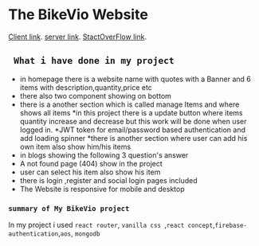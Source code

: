 # The BikeVio Website

[Client link]().
[server link]().
[StactOverFlow link](https://stackoverflow.com/questions/72178110/i-want-to-show-all-images-in-homepage-when-i-click-in-home-button-it-automatic).

## ` What i have done in my project`
* in homepage there is a website name with quotes with a Banner and 6 items with description,quantity,price etc
* there also two component showing on bottom 
* there is a another section which is called manage Items and where shows all items
*in this project there is a update button where items quantity increase and decrease but this work will be done when user logged in.
*JWT token  for email/password based authentication and add loading spinner 
*there is another section where user can add his own item also show him/his items
* in blogs showing the following 3 question's answer
* A not found page (404) show in the project
* user can select his item also show his item
* there is login ,register and social login pages included
* The Website is responsive for mobile and desktop



### `summary of My BikeVio project`

In my project i used `react router`, `vanilla css `,`react concept`,`firebase-authentication`,`aos`, `mongodb`